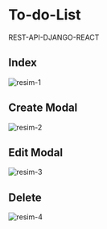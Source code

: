 # To-do-List

REST-API-DJANGO-REACT

<h2>Index</h2>
<img src="https://github.com/Alcediness/To-do-List/assets/132561719/d84c1499-f9ff-4ddc-9139-1d7a10ce7d89" alt="resim-1">
<h2>Create Modal</h2>
<img src="https://github.com/Alcediness/To-do-List/assets/132561719/353c8558-a919-4fea-859e-d3129c369e1c" alt="resim-2">
<h2>Edit Modal</h2>
<img src="https://github.com/Alcediness/To-do-List/assets/132561719/12ca7ec4-238d-4109-94b3-bdbc8c858b82" alt="resim-3">
<h2>Delete</h2>
<img src="https://github.com/Alcediness/To-do-List/assets/132561719/27ba113d-c080-4252-90f5-e930513b3945" alt="resim-4">
